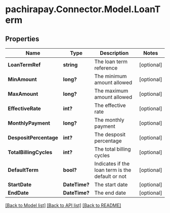 
# pachirapay.Connector.Model.LoanTerm

## Properties

Name | Type | Description | Notes
------------ | ------------- | ------------- | -------------
**LoanTermRef** | **string** | The loan term reference | [optional] 
**MinAmount** | **long?** | The minimum amount allowed | [optional] 
**MaxAmount** | **long?** | The maximum amount allowed | [optional] 
**EffectiveRate** | **int?** | The effective rate | [optional] 
**MonthlyPayment** | **long?** | The monthly payment | [optional] 
**DespositPercentage** | **int?** | The desposit percentage | [optional] 
**TotalBillingCycles** | **int?** | The total billing cycles | [optional] 
**DefaultTerm** | **bool?** | Indicates if the loan term is the default or not | [optional] 
**StartDate** | **DateTime?** | The start date | [optional] 
**EndDate** | **DateTime?** | The end date | [optional] 

[[Back to Model list]](../README.md#documentation-for-models)
[[Back to API list]](../README.md#documentation-for-api-endpoints)
[[Back to README]](../README.md)

